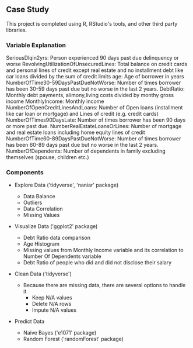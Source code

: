 ## Case Study

This project is completed using R, RStudio's tools, and other third party libraries.

### Variable Explanation

SeriousDlqin2yrs:                     Person experienced 90 days past due delinquency or worse 
RevolvingUtilizationOfUnsecuredLines:	Total balance on credit cards and personal lines of credit except real estate and no installment                                           debt like car loans divided by the sum of credit limits
age:                                	Age of borrower in years
NumberOfTime30-59DaysPastDueNotWorse:	Number of times borrower has been 30-59 days past due but no worse in the last 2 years.
DebtRatio:                          	Monthly debt payments, alimony,living costs divided by monthy gross income
MonthlyIncome:                      	Monthly income
NumberOfOpenCreditLinesAndLoans:    	Number of Open loans (installment like car loan or mortgage) and Lines of credit (e.g. credit                                               cards)
NumberOfTimes90DaysLate:            	Number of times borrower has been 90 days or more past due.
NumberRealEstateLoansOrLines:       	Number of mortgage and real estate loans including home equity lines of credit
NumberOfTime60-89DaysPastDueNotWorse:	Number of times borrower has been 60-89 days past due but no worse in the last 2 years.
NumberOfDependents:                 	Number of dependents in family excluding themselves (spouse, children etc.)

### Components

* Explore Data ('tidyverse', 'naniar' package)
  * Data Balance
  * Outliers
  * Data Correlation
  * Missing Values

* Visualize Data ('ggplot2' package)
  * Debt Ratio data comparison
  * Age Histogram
  * Missing values from Monthly Income variable and its correlation to Number Of Dependents variable
  * Debt Ratio of people who did and did not disclose their salary

* Clean Data ('tidyverse')
  * Because there are missing data, there are several options to handle it
    * Keep N/A values
    * Delete N/A rows
    * Impute N/A values

* Predict Data
  * Naive Bayes ('e1071' package)
  * Random Forest ('randomForest' package)
  
  
